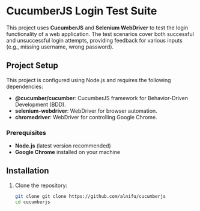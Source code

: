 # CucumberJS Login Test Suite

This project uses **CucumberJS** and **Selenium WebDriver** to test the login functionality of a web application. The test scenarios cover both successful and unsuccessful login attempts, providing feedback for various inputs (e.g., missing username, wrong password).

## Project Setup

This project is configured using Node.js and requires the following dependencies:

- **@cucumber/cucumber**: CucumberJS framework for Behavior-Driven Development (BDD).
- **selenium-webdriver**: WebDriver for browser automation.
- **chromedriver**: WebDriver for controlling Google Chrome.

### Prerequisites

- **Node.js** (latest version recommended)
- **Google Chrome** installed on your machine

## Installation

1. Clone the repository:

   ```bash
   git clone git clone https://github.com/alnifu/cucumberjs
   cd cucumberjs
